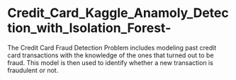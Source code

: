 # Credit_Card_Kaggle_Anamoly_Detection_with_Isolation_Forest-
The Credit Card Fraud Detection Problem includes modeling past credit card transactions with the knowledge of the ones that turned out to be fraud. This model is then used to identify whether a new transaction is fraudulent or not.

